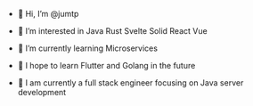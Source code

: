 - 👋 Hi, I’m @jumtp
- 👀 I’m interested in Java Rust Svelte Solid React Vue
- 🌱 I’m currently learning Microservices
- 💞️ I hope to learn Flutter and Golang in the future

- 🎈 I am currently a full stack engineer focusing on Java server development
